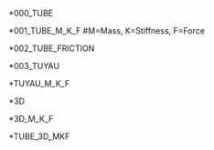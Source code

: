  *000_TUBE

 *001_TUBE_M_K_F         #M=Mass,   K=Stiffness,    F=Force 

 *002_TUBE_FRICTION

 *003_TUYAU

 *TUYAU_M_K_F

 *3D

 *3D_M_K_F

 *TUBE_3D_MKF

